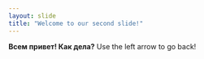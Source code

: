 ```yaml
---
layout: slide
title: "Welcome to our second slide!"
---
```

**Всем привет! Как дела?**
Use the left arrow to go back!
